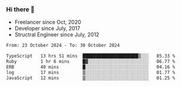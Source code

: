 ### Hi there 👋

- Freelancer since Oct, 2020
- Developer since July, 2017
- Structral Engineer since July, 2012

<!--START_SECTION:waka-->

```txt
From: 23 October 2024 - To: 30 October 2024

TypeScript   13 hrs 51 mins  █████████████████████▒░░░   85.33 %
Ruby         1 hr 6 mins     █▓░░░░░░░░░░░░░░░░░░░░░░░   06.77 %
ERB          40 mins         █░░░░░░░░░░░░░░░░░░░░░░░░   04.16 %
log          17 mins         ▒░░░░░░░░░░░░░░░░░░░░░░░░   01.77 %
JavaScript   12 mins         ▒░░░░░░░░░░░░░░░░░░░░░░░░   01.25 %
```

<!--END_SECTION:waka-->
